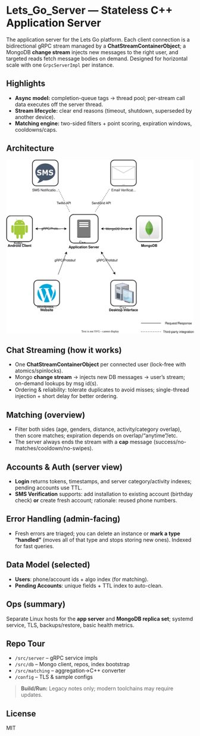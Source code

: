 # Lets_Go_Server — Stateless C++ Application Server

The application server for the Lets Go platform. Each client connection is a bidirectional gRPC stream managed by a **ChatStreamContainerObject**; a MongoDB **change stream** injects new messages to the right user, and targeted reads fetch message bodies on demand. Designed for horizontal scale with one `GrpcServerImpl` per instance.

## Highlights
- **Async model:** completion-queue tags → thread pool; per-stream call data executes off the server thread.
- **Stream lifecycle:** clear end reasons (timeout, shutdown, superseded by another device).
- **Matching engine:** two-sided filters + point scoring, expiration windows, cooldowns/caps.

## Architecture

<p align="center">
  <img src="LetsGoAppOverview.drawio.svg" alt="Lets Go Architecture" width="820">
</p>

## Chat Streaming (how it works)
- One **ChatStreamContainerObject** per connected user (lock-free with atomics/spinlocks).
- Mongo **change stream** → injects new DB messages → user’s stream; on-demand lookups by msg id(s).
- Ordering & reliability: tolerate duplicates to avoid misses; single-thread injection + short delay for better ordering.

## Matching (overview)
- Filter both sides (age, genders, distance, activity/category overlap), then score matches; expiration depends on overlap/“anytime”/etc.
- The server always ends the stream with a **cap** message (success/no-matches/cooldown/no-swipes).

## Accounts & Auth (server view)
- **Login** returns tokens, timestamps, and server category/activity indexes; pending accounts use TTL.
- **SMS Verification** supports: add installation to existing account (birthday check) **or** create fresh account; rationale: reused phone numbers.

## Error Handling (admin-facing)
- Fresh errors are triaged; you can delete an instance or **mark a type “handled”** (moves all of that type and stops storing new ones). Indexed for fast queries.

## Data Model (selected)
- **Users**: phone/account ids + algo index (for matching).
- **Pending Accounts**: unique fields + TTL index to auto-clean.

## Ops (summary)
Separate Linux hosts for the **app server** and **MongoDB replica set**; systemd service, TLS, backups/restore, basic health metrics.

## Repo Tour
- `/src/server` – gRPC service impls  
- `/src/db` – Mongo client, repos, index bootstrap  
- `/src/matching` – aggregation→C++ converter  
- `/config` – TLS & sample configs  

> **Build/Run:** Legacy notes only; modern toolchains may require updates.

## License
MIT
